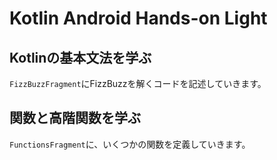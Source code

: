 # Kotlin Android Hands-on Light

## Kotlinの基本文法を学ぶ

`FizzBuzzFragment`にFizzBuzzを解くコードを記述していきます。

## 関数と高階関数を学ぶ

`FunctionsFragment`に、いくつかの関数を定義していきます。